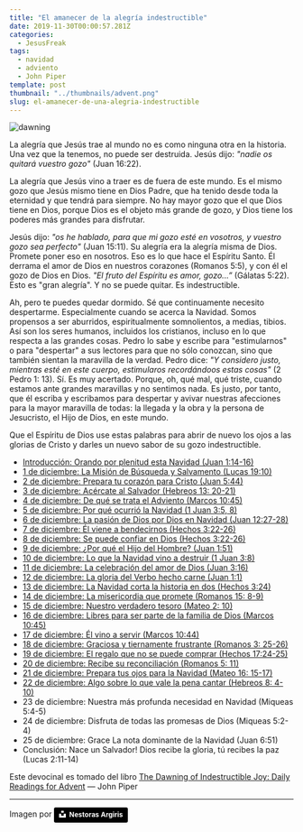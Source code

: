 ```yaml
---
title: "El amanecer de la alegría indestructible"
date: 2019-11-30T00:00:57.281Z
categories:
  - JesusFreak
tags:
  - navidad
  - adviento
  - John Piper
template: post
thumbnail: "../thumbnails/advent.png"
slug: el-amanecer-de-una-alegria-indestructible
---
```


![dawning](https://i.imgur.com/oY0FyLu.jpg)

La alegría que Jesús trae al mundo no es como ninguna otra en la historia. Una vez que la tenemos, no puede ser destruida. Jesús dijo: _"nadie os quitará vuestro gozo"_ (Juan 16:22).

La alegría que Jesús vino a traer es de fuera de este mundo. Es el mismo gozo que Jesús mismo tiene en Dios Padre, que ha tenido desde toda la eternidad y que tendrá para siempre. No hay mayor gozo que el que Dios tiene en Dios, porque Dios es el objeto más grande de gozo, y Dios tiene los poderes más grandes para disfrutar.

Jesús dijo: _"os he hablado, para que mi gozo esté en vosotros, y vuestro gozo sea perfecto"_ (Juan 15:11). Su alegría era la alegría misma de Dios. Promete poner eso en nosotros. Eso es lo que hace el Espíritu Santo. Él derrama el amor de Dios en nuestros corazones (Romanos 5:5), y con él el gozo de Dios en Dios. _"El fruto del Espíritu es amor, gozo...”_ (Gálatas 5:22). Esto es "gran alegría". Y no se puede quitar. Es indestructible.

Ah, pero te puedes quedar dormido. Sé que continuamente necesito despertarme. Especialmente cuando se acerca la Navidad. Somos propensos a ser aburridos, espiritualmente somnolientos, a medias, tibios. Así son los seres humanos, incluidos los cristianos, incluso en lo que respecta a las grandes cosas. Pedro lo sabe y escribe para "estimularnos" o para "despertar" a sus lectores para que no sólo conozcan, sino que también sientan la maravilla de la verdad. Pedro dice: _"Y considero justo, mientras esté en este cuerpo, estimularos recordándoos estas cosas"_ (2 Pedro 1: 13). Sí. Es muy acertado. Porque, oh, qué mal, qué triste, cuando estamos ante grandes maravillas y no sentimos nada. Es justo, por tanto, que él escriba y escribamos para despertar y avivar nuestras afecciones para la mayor maravilla de todas: la llegada y la obra y la persona de Jesucristo, el Hijo de Dios, en este mundo.

Que el Espíritu de Dios use estas palabras para abrir de nuevo los ojos a las glorias de Cristo y darles un nuevo sabor de su gozo indestructible.

- [Introducción: Orando por plenitud esta Navidad (Juan 1:14-16)](/orando-por-plenitud-esta-navidad)
- [1 de diciembre: La Misión de Búsqueda y Salvamento (Lucas 19:10)](/mision-de-busqueda-y-salvamento)
- [2 de diciembre: Prepara tu corazón para Cristo (Juan 5:44)](/prepara-tu-corazon-para-cristo)
- [3 de diciembre: Acércate al Salvador (Hebreos 13: 20-21)](/acercate-al-salvador)
- [4 de diciembre: De qué se trata el Adviento (Marcos 10:45)](/de-que-se-trata-adviento)
- [5 de diciembre: Por qué ocurrió la Navidad (1 Juan 3:5, 8)](/por-que-ocurrio-la-navidad)
- [6 de diciembre: La pasión de Dios por Dios en Navidad (Juan 12:27-28)](/la-pasion-de-dios-por-dios-en-navidad)
- [7 de diciembre: Él viene a bendecirnos (Hechos 3:22-26)](/el-viene-a-bendecirnos)
- [8 de diciembre: Se puede confiar en Dios (Hechos 3:22-26)](/se-puede-confiar-en-dios)
- [9 de diciembre: ¿Por qué el Hijo del Hombre? (Juan 1:51)](/por-que-el-hijo-del-hombre)
- [10 de diciembre: Lo que la Navidad vino a destruir (1 Juan 3:8)](/lo-que-la-navidad-vino-a-destruir)
- [11 de diciembre: La celebración del amor de Dios (Juan 3:16)](/la-celebracion-del-amor-de-dios)
- [12 de diciembre: La gloria del Verbo hecho carne (Juan 1:1)](/la-gloria-del-verbo-hecho-carne)
- [13 de diciembre: La Navidad corta la historia en dos (Hechos 3:24)](/la-navidad-corta-la-historia-en-dos)
- [14 de diciembre: La misericordia que promete (Romanos 15: 8-9)](/la-misericordia-que-promete)
- [15 de diciembre: Nuestro verdadero tesoro (Mateo 2: 10)](/nuestro-verdadero-tesoro)
- [16 de diciembre: Libres para ser parte de la familia de Dios (Marcos 10:45)](/libres-para-ser-parte-de-la-familia-de-dios)
- [17 de diciembre: Él vino a servir (Marcos 10:44)](/el-vino-a-servir)
- [18 de diciembre: Graciosa y tiernamente frustrante (Romanos 3: 25-26)](/graciosa-y-tiernamente-frustrante)
- [19 de diciembre: El regalo que no se puede comprar (Hechos 17:24-25)](/el-regalo-que-no-se-puede-comprar)
- [20 de diciembre: Recibe su reconciliación (Romanos 5: 11)](/recibe-su-reconciliacion)
- [21 de diciembre: Prepara tus ojos para la Navidad (Mateo 16: 15-17)](/prepara-tus-ojos-para-la-navidad)
- [22 de diciembre: Algo sobre lo que vale la pena cantar (Hebreos 8: 4-10)](/algo-sobre-lo-que-vale-la-pena-cantar)
- 23 de diciembre: Nuestra más profunda necesidad en Navidad (Miqueas 5:4-5)
- 24 de diciembre: Disfruta de todas las promesas de Dios (Miqueas 5:2-4)
- 25 de diciembre: Grace La nota dominante de la Navidad (Juan 6:51)
- Conclusión: Nace un Salvador! Dios recibe la gloria, tú recibes la paz (Lucas 2:11-14)

Este devocinal es tomado del libro [The Dawning of Indestructible Joy: Daily Readings for Advent](https://www.desiringgod.org/books/the-dawning-of-indestructible-joy) — John Piper

---

Imagen por <a style="background-color:black;color:white;text-decoration:none;padding:4px 6px;font-family:-apple-system, BlinkMacSystemFont, &quot;San Francisco&quot;, &quot;Helvetica Neue&quot;, Helvetica, Ubuntu, Roboto, Noto, &quot;Segoe UI&quot;, Arial, sans-serif;font-size:12px;font-weight:bold;line-height:1.2;display:inline-block;border-radius:3px" href="https://unsplash.com/@nestora?utm_medium=referral&amp;utm_campaign=photographer-credit&amp;utm_content=creditBadge" target="_blank" rel="noopener noreferrer" title="Download free do whatever you want high-resolution photos from Nestoras Argiris"><span style="display:inline-block;padding:2px 3px"><svg xmlns="http://www.w3.org/2000/svg" style="height:12px;width:auto;position:relative;vertical-align:middle;top:-2px;fill:white" viewBox="0 0 32 32"><title>unsplash-logo</title><path d="M10 9V0h12v9H10zm12 5h10v18H0V14h10v9h12v-9z"></path></svg></span><span style="display:inline-block;padding:2px 3px">Nestoras Argiris</span></a>
